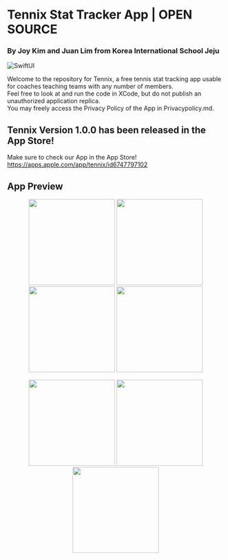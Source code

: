 # Tennix Stat Tracker App | OPEN SOURCE
### By Joy Kim and Juan Lim from Korea International School Jeju

![SwiftUI](https://img.shields.io/badge/SwiftUI-%23FA7343?style=for-the-badge&logo=swift&logoColor=white)

Welcome to the repository for Tennix, a free tennis stat tracking app usable for coaches teaching teams with any number of members.
<br>
Feel free to look at and run the code in XCode, but do not publish an unauthorized application replica.
<br>
You may freely access the Privacy Policy of the App in Privacypolicy.md.


## **Tennix Version 1.0.0 has been released in the App Store!**
Make sure to check our App in the App Store!
<br>
https://apps.apple.com/app/tennix/id6747797102 

## **App Preview**

<p align="center">
  <img src="https://github.com/user-attachments/assets/c3536a43-3343-4c57-8d63-5286ec9dbe42" width="200"/>
  <img src="https://github.com/user-attachments/assets/884d2e25-f9a5-4368-94f9-af21e8a3be9a" width="200"/>
  <img src="https://github.com/user-attachments/assets/04281838-8524-4594-a0b8-1504186b49db" width="200"/>
  <img src="https://github.com/user-attachments/assets/3443c7e3-3a45-485f-9967-dd14122eee86" width="200"/>
</p>

<p align="center">
  <img src="https://github.com/user-attachments/assets/efce9ec4-bf12-4b35-b9d4-d42a43111f7a" width="200"/>
  <img src="https://github.com/user-attachments/assets/c0ca1efd-454b-46f1-a8f3-e0edf80d1eec" width="200"/>
  <img src="https://github.com/user-attachments/assets/00801406-1ee2-4225-ad48-28adbb2f91cd" width="200"/>
</p>
